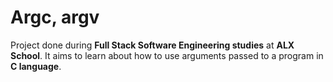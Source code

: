 # Argc, argv
Project done during **Full Stack Software Engineering studies** at **ALX School**. It aims to learn about how to use arguments passed to a program in **C language**.
